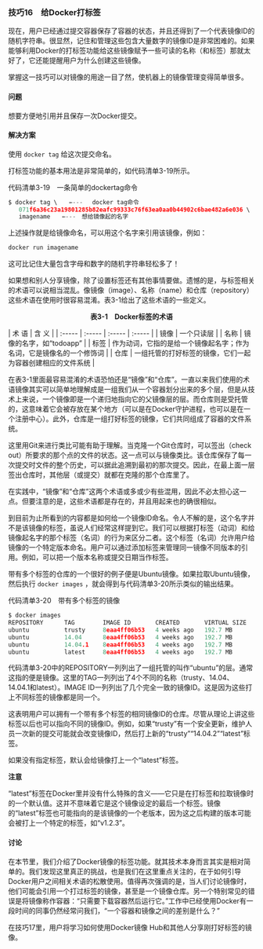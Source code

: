 ### 技巧16　给Docker打标签

现在，用户已经通过提交容器保存了容器的状态，并且还得到了一个代表镜像ID的随机字符串。很显然，记住和管理这些包含大量数字的镜像ID是非常困难的。如果能够利用Docker的打标签功能给这些镜像赋予一些可读的名称（和标签）那就太好了，它还能提醒用户为什么创建这些镜像。

掌握这一技巧可以对镜像的用途一目了然，使机器上的镜像管理变得简单很多。

#### 问题

想要方便地引用并且保存一次Docker提交。

#### 解决方案

使用 `docker tag` 给这次提交命名。

打标签功能的基本用法是非常简单的，如代码清单3-19所示。

代码清单3-19　一条简单的dockertag命令

```c
$ docker tag \　　⇽---　 docker tag命令
   071f6a36c23a19801285b82eafc99333c76f63ea0aa0b44902c6bae482a6e036 \　　⇽---　想要命名的镜像ID
   imagename　　⇽---　想给镜像起的名字
```

上述操作就是给镜像命名，可以用这个名字来引用该镜像，例如：

```c
docker run imagename
```

这可比记住大量包含字母和数字的随机字符串轻松多了！

如果想和别人分享镜像，除了设置标签还有其他事情要做。遗憾的是，与标签相关的术语可以说相当混乱。像镜像（image）、名称（name）和仓库（repository）这些术语在使用时很容易混淆。表3-1给出了这些术语的一些定义。

<center class="my_markdown"><b class="my_markdown">表3-1　Docker标签的术语</b></center>

| 术 语 | 含 义 |
| :-----  | :-----  | :-----  | :-----  |
| 镜像 | 一个只读层 |
| 名称 | 镜像的名字，如“todoapp” |
| 标签 | 作为动词，它指的是给一个镜像起名字；作为名词，它是镜像名的一个修饰词 |
| 仓库 | 一组托管的打好标签的镜像，它们一起为容器创建相应的文件系统 |

在表3-1里面最容易混淆的术语恐怕还是“镜像”和“仓库”。一直以来我们使用的术语镜像其实可以简单地理解成是一组我们从一个容器划分出来的多个层，但是从技术上来说，一个镜像即是一个递归地指向它的父镜像层的层。而仓库则是受托管的，这意味着它会被存放在某个地方（可以是在Docker守护进程，也可以是在一个注册中心）。此外，仓库是一组打好标签的镜像，它们共同组成了容器的文件系统。

这里用Git来进行类比可能有助于理解。当克隆一个Git仓库时，可以签出（check out）所要求的那个点的文件的状态。这一点可以与镜像类比。该仓库保存了每一次提交时文件的整个历史，可以据此追溯到最初的那次提交。因此，在最上面一层签出仓库时，其他层（或提交）就都在克隆的那个仓库里了。

在实践中，“镜像”和“仓库”这两个术语或多或少有些混用，因此不必太担心这一点。但要注意的是，这些术语都是存在的，并且用起来也的确很相似。

到目前为止所看到的内容都是如何给一个镜像ID命名。令人不解的是，这个名字并不是该镜像的标签，虽说人们经常这样提到它。我们可以根据打标签（动词）和给镜像起名字的那个标签（名词）的行为来区分二者。这个标签（名词）允许用户给镜像的一个特定版本命名。用户可以通过添加标签来管理同一镜像不同版本的引用。例如，可以把一个版本名称或提交日期当作标签。

带有多个标签的仓库的一个很好的例子便是Ubuntu镜像。如果拉取Ubuntu镜像，然后执行 `docker images` ，就会得到与代码清单3-20所示类似的输出结果。

代码清单3-20　带有多个标签的镜像

```c
$ docker images
REPOSITORY      TAG        IMAGE ID       CREATED       VIRTUAL SIZE
ubuntu          trusty     8eaa4ff06b53   4 weeks ago   192.7 MB
ubuntu          14.04      8eaa4ff06b53   4 weeks ago   192.7 MB
ubuntu          14.04.1    8eaa4ff06b53   4 weeks ago   192.7 MB
ubuntu          latest     8eaa4ff06b53   4 weeks ago   192.7 MB
```

代码清单3-20中的REPOSITORY一列列出了一组托管的叫作“ubuntu”的层。通常这指的便是镜像。这里的TAG一列列出了4个不同的名称（trusty、14.04、14.04.1和latest）。IMAGE ID一列列出了几个完全一致的镜像ID。这是因为这些打上不同标签的镜像都是同一个。

这表明用户可以拥有一个带有多个标签的相同镜像ID的仓库。尽管从理论上讲这些标签以后也可以指向不同的镜像ID。例如，如果“trusty”有一个安全更新，维护人员一次新的提交可能就会改变镜像ID，然后打上新的“trusty”“14.04.2”“latest”标签。

如果没有指定标签，默认会给镜像打上一个“latest”标签。



**注意**

“latest”标签在Docker里并没有什么特殊的含义——它只是在打标签和拉取镜像时的一个默认值。这并不意味着它是这个镜像设定的最后一个标签。镜像的“latest”标签也可能指向的是该镜像的一个老版本，因为这之后构建的版本可能会被打上一个特定的标签，如“v1.2.3”。



#### 讨论

在本节里，我们介绍了Docker镜像的标签功能。就其技术本身而言其实是相对简单的。我们发现这里真正的挑战，也是我们在这里重点关注的，在于如何引导Docker用户之间相关术语的松散使用。值得再次强调的是，当人们讨论镜像时，他们可能会引用一个打过标签的镜像，甚至是一个镜像仓库。另一个特别常见的错误是将镜像称作容器：“只需要下载容器然后运行它。”工作中已经使用Docker有一段时间的同事仍然经常问我们，“一个容器和镜像之间的差别是什么？”

在技巧17里，用户将学习如何使用Docker镜像 Hub和其他人分享刚打好标签的镜像。

